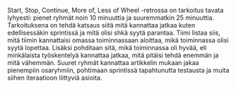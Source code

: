 Start, Stop, Continue, More of, Less of Wheel -retrossa on tarkoitus tavata lyhyesti: pienet ryhmät noin 10 minuuttia ja suuremmatkin 25 minuuttia.
Tarkoituksena on tehdä katsaus siitä mitä kannattaa jatkaa kuten edellisessäkin sprintissä ja mitä olisi shkä syytä parantaa.
Tiimi listaa siis, mitä tiimin kannattaisi omassa toiminnassaan aloittaa, mikä toiminnassa olisi syytä lopettaa. Lisäksi pohditaan sitä, mikä toiminnassa oli hyvää, 
eli minkälaista työskentelyä kannattaa jatkaa, mitä pitäisi tehdä enemmän ja mitä vähemmän. Suuret ryhmät kannattaa artikkelin mukaan
jakaa pienempiin osaryhmiin, pohtimaan sprintissä tapahtunutta testausta ja muita siihen iteraatioon liittyviä asioita.
